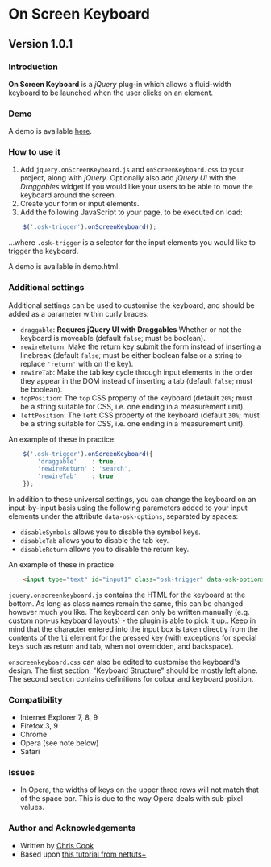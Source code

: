 On Screen Keyboard
=============

Version 1.0.1
-----------

### Introduction

__On Screen Keyboard__ is a _jQuery_ plug-in which allows a fluid-width keyboard to be launched when the user clicks on an element.

### Demo

A demo is available [here](http://chriscook.github.com/on-screen-keyboard/).

### How to use it

1. Add `jquery.onScreenKeyboard.js` and `onScreenKeyboard.css` to your project, along with _jQuery_. Optionally also add _jQuery UI_ with the _Draggables_ widget if you would like your users to be able to move the keyboard around the screen.
2. Create your form or input elements.
3. Add the following JavaScript to your page, to be executed on load:

```javascript
	$('.osk-trigger').onScreenKeyboard();
```

...where `.osk-trigger` is a selector for the input elements you would like to trigger the keyboard.

A demo is available in demo.html.

### Additional settings

Additional settings can be used to customise the keyboard, and should be added as a parameter within curly braces:

+ `draggable`: __Requres jQuery UI with Draggables__ Whether or not the keyboard is moveable (default `false`; must be boolean).
+ `rewireReturn`: Make the return key submit the form instead of inserting a linebreak (default `false`; must be either boolean false or a string to replace `'return'` with on the key).
+ `rewireTab`: Make the tab key cycle through input elements in the order they appear in the DOM instead of inserting a tab (default `false`; must be boolean).
+ `topPosition`: The `top` CSS property of the keyboard (default `20%`; must be a string suitable for CSS, i.e. one ending in a measurement unit).
+ `leftPosition`: The `left` CSS property of the keyboard (default `30%`; must be a string suitable for CSS, i.e. one ending in a measurement unit).

An example of these in practice:

```javascript
	$('.osk-trigger').onScreenKeyboard({
		'draggable'    : true,
		'rewireReturn' : 'search',
		'rewireTab'    : true
	});
```

In addition to these universal settings, you can change the keyboard on an input-by-input basis using the following parameters added to your input elements under the attribute `data-osk-options`, separated by spaces:

+ `disableSymbols` allows you to disable the symbol keys.
+ `disableTab` allows you to disable the tab key.
+ `disableReturn` allows you to disable the return key.

An example of these in practice:

```html
	<input type="text" id="input1" class="osk-trigger" data-osk-options="disableReturn disableTab">
```

`jquery.onscreenkeyboard.js` contains the HTML for the keyboard at the bottom. As long as class names remain the same, this can be changed however much you like. The keyboard can only be written manually (e.g. custom non-us keyboard layouts) - the plugin is able to pick it up.. Keep in mind that the character entered into the input box is taken directly from the contents of the `li` element for the pressed key (with exceptions for special keys such as return and tab, when not overridden, and backspace).

`onscreenkeyboard.css` can also be edited to customise the keyboard's design. The first section, "Keyboard Structure" should be mostly left alone. The second section contains definitions for colour and keyboard position.

### Compatibility

+ Internet Explorer 7, 8, 9
+ Firefox 3, 9
+ Chrome
+ Opera (see note below)
+ Safari

### Issues

+ In Opera, the widths of keys on the upper three rows will not match that of the space bar. This is due to the way Opera deals with sub-pixel values.

### Author and Acknowledgements

+ Written by [Chris Cook](http://chris-cook.co.uk)
+ Based upon [this tutorial from nettuts+](http://net.tutsplus.com/tutorials/javascript-ajax/creating-a-keyboard-with-css-and-jquery/)
